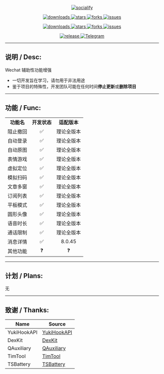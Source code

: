 <p align="center">
    <a href="https://github.com/HdShare/WAuxiliary_Public">
        <img src="https://socialify.git.ci/HdShare/WAuxiliary_Public/image?description=1&font=Rokkitt&language=1&name=1&owner=1&theme=Auto" alt="socialify"/>
    </a>
</p>

<p align="center">
    <a href="https://github.com/HdShare/WAuxiliary_Public/releases">
        <img src="https://img.shields.io/github/downloads/HdShare/WAuxiliary_Public/total?style=flat-square&label=GithubRepo&labelColor=1b1f23&color=eeeeee" alt="downloads">
    </a>
    <a href="https://github.com/HdShare/WAuxiliary_Public/stargazers">
        <img src="https://img.shields.io/github/stars/HdShare/WAuxiliary_Public?style=flat-square&label=Stars&labelColor=1b1f23&color=dfb317" alt="stars">
    </a>
    <a href="https://github.com/HdShare/WAuxiliary_Public/network/members">
        <img src="https://img.shields.io/github/forks/HdShare/WAuxiliary_Public?style=flat-square&label=Forks&labelColor=1b1f23&color=97ca00" alt="forks">
    </a>
    <a href="https://github.com/HdShare/WAuxiliary_Public/issues">
        <img src="https://img.shields.io/github/issues/HdShare/WAuxiliary_Public?style=flat-square&label=Issues&labelColor=1b1f23&color=007ec6" alt="issues">
    </a>
</p>

<p align="center">
    <a href="https://github.com/Xposed-Modules-Repo/me.hd.wauxv/releases">
        <img src="https://img.shields.io/github/downloads/Xposed-Modules-Repo/me.hd.wauxv/total?style=flat-square&label=LSPosedRepo&labelColor=f48fb1&color=eeeeee" alt="downloads">
    </a>
    <a href="https://github.com/Xposed-Modules-Repo/me.hd.wauxv/stargazers">
        <img src="https://img.shields.io/github/stars/Xposed-Modules-Repo/me.hd.wauxv?style=flat-square&label=Stars&labelColor=f48fb1&color=dfb317" alt="stars">
    </a>
    <a href="https://github.com/Xposed-Modules-Repo/me.hd.wauxv/network/members">
        <img src="https://img.shields.io/github/forks/Xposed-Modules-Repo/me.hd.wauxv?style=flat-square&label=Forks&labelColor=f48fb1&color=97ca00" alt="forks">
    </a>
    <a href="https://github.com/Xposed-Modules-Repo/me.hd.wauxv/issues">
        <img src="https://img.shields.io/github/issues/Xposed-Modules-Repo/me.hd.wauxv?style=flat-square&label=Issues&labelColor=f48fb1&color=007ec6" alt="issues">
    </a>
</p>

<p align="center">
    <a href="https://github.com/HdShare/WAuxiliary_Public/releases/latest">
        <img src="https://img.shields.io/github/v/release/HdShare/WAuxiliary_Public?style=flat-square&label=Release&labelColor=07c160&color=c8c8c8" alt="release">
    </a>
    <a href="https://t.me/Hd_WAuxiliary">
        <img src="https://img.shields.io/static/v1?style=flat-square&label=Telegram&labelColor=01bfaf&message=Chat&color=099fdf" alt="Telegram">
    </a>
</p>

---

## 说明 / Desc:

Wechat 辅助性功能增强

- 一切开发旨在学习，请勿用于非法用途
- 鉴于项目的特殊性，开发团队可能在任何时间**停止更新**或**删除项目**

---

## 功能 / Func:

<table>
    <tr>
        <td align="center"><b>功能名</b></td>
        <td align="center"><b>开发状态</b></td>
        <td align="center"><b>适配版本</b></td>
    </tr>
    <tr>
        <td align="center">阻止撤回</td>
        <td align="center">✅</td>
        <td align="center">理论全版本</td>
    </tr>
    <tr>
        <td align="center">自动登录</td>
        <td align="center">✅</td>
        <td align="center">理论全版本</td>
    </tr>
    <tr>
        <td align="center">自动原图</td>
        <td align="center">✅</td>
        <td align="center">理论全版本</td>
    </tr>
    <tr>
        <td align="center">表情游戏</td>
        <td align="center">✅</td>
        <td align="center">理论全版本</td>
    </tr>
    <tr>
        <td align="center">虚拟定位</td>
        <td align="center">✅</td>
        <td align="center">理论全版本</td>
    </tr>
    <tr>
        <td align="center">模拟扫码</td>
        <td align="center">✅</td>
        <td align="center">理论全版本</td>
    </tr>
    <tr>
        <td align="center">文章多窗</td>
        <td align="center">✅</td>
        <td align="center">理论全版本</td>
    </tr>
    <tr>
        <td align="center">订阅列表</td>
        <td align="center">✅</td>
        <td align="center">理论全版本</td>
    </tr>
    <tr>
        <td align="center">平板模式</td>
        <td align="center">✅</td>
        <td align="center">理论全版本</td>
    </tr>
    <tr>
        <td align="center">圆形头像</td>
        <td align="center">✅</td>
        <td align="center">理论全版本</td>
    </tr>
    <tr>
        <td align="center">语音时长</td>
        <td align="center">✅</td>
        <td align="center">理论全版本</td>
    </tr>
    <tr>
        <td align="center">通话限制</td>
        <td align="center">✅</td>
        <td align="center">理论全版本</td>
    </tr>
    <tr>
        <td align="center">消息详情</td>
        <td align="center">✅</td>
        <td align="center">8.0.45</td>
    </tr>
    <tr>
        <td align="center">其他功能</td>
        <td align="center">❓</td>
        <td align="center">❓</td>
    </tr>
</table>

---

## 计划 / Plans:

无

---

## 致谢 / Thanks:

| Name        | Source                                                    |
| ----------- | --------------------------------------------------------- |
| YukiHookAPI | [YukiHookAPI](https://github.com/HighCapable/YukiHookAPI) |
| DexKit      | [DexKit](https://github.com/LuckyPray/DexKit)             |
| QAuxiliary  | [QAuxiliary](https://github.com/cinit/QAuxiliary)         |
| TimTool     | [TimTool](https://github.com/suzhelan/TimTool)            |
| TSBattery   | [TSBattery](https://github.com/fankes/TSBattery)          |
